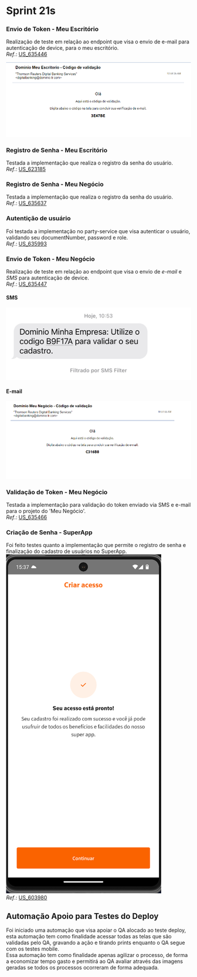 # Sprint 21s

### Envio de Token - Meu Escritório
Realização de teste em relação ao endpoint que visa o envio de e-mail para autenticação de device, para o meu escritório.</br>
*Ref*.: [US_635446](https://dev.azure.com/tr-ggo/TR%20Fintech/_workitems/edit/635446)

![EmailEscritorio](./arquivos/email_escritorio.png)

### Registro de Senha - Meu Escritório
Testada a implementação que realiza o registro da senha do usuário.</br>
*Ref*.: [US_623185](https://dev.azure.com/tr-ggo/TR%20Fintech/_workitems/edit/623185)

### Registro de Senha - Meu Negócio
Testada a implementação que realiza o registro da senha do usuário.</br>
*Ref*.: [US_635637](https://dev.azure.com/tr-ggo/TR%20Fintech/_workitems/edit/635637)

### Autentição de usuário
Foi testada a implementação no party-service que visa autenticar o usuário, validando seu documentNumber, password e role.</br>
*Ref*.: [US_635993](https://dev.azure.com/tr-ggo/TR%20Fintech/_workitems/edit/635993)

### Envio de Token - Meu Negócio
Realização de teste em relação ao endpoint que visa o envio de *e-mail* e *SMS* para autenticação de device.</br>
*Ref*.: [US_635447](https://dev.azure.com/tr-ggo/TR%20Fintech/_workitems/edit/635447)

#### SMS
![SMS](./arquivos/sms_negocio.jpg)

#### E-mail
![EmailNegocio](./arquivos/email_negocio.png)

### Validação de Token - Meu Negócio
Testada a implementação para validação do token enviado via SMS e e-mail para o projeto do 'Meu Negócio'.</br>
*Ref*.: [US_635466](https://dev.azure.com/tr-ggo/TR%20Fintech/_workitems/edit/635466)

### Criação de Senha - SuperApp
Foi feito testes quanto a implementação que permite o registro de senha e finalização do cadastro de usuários no SuperApp.</br>
![Success](./arquivos/Screenshot_41.png)</br>
*Ref*.: [US_603980](https://dev.azure.com/tr-ggo/TR%20Fintech/_workitems/edit/603980)

## Automação Apoio para Testes do Deploy
Foi iniciado uma automação que visa apoiar o QA alocado ao teste deploy, esta automação tem como finalidade acessar todas as telas que são validadas pelo QA, gravando a ação e tirando prints enquanto o QA segue com os testes mobile.</br>
Essa automação tem como finalidade apenas agilizar o processo, de forma a economizar tempo gasto e permitirá ao QA avaliar através das imagens geradas se todos os processos ocorreram de forma adequada.